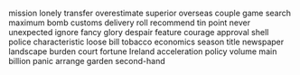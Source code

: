 mission
lonely
transfer
overestimate
superior
overseas
couple
game
search
maximum
bomb
customs
delivery
roll
recommend
tin
point
never
unexpected
ignore
fancy
glory
despair
feature
courage
approval
shell
police
characteristic
loose
bill
tobacco
economics
season
title
newspaper
landscape
burden
court
fortune
Ireland
acceleration
policy
volume
main
billion
panic
arrange
garden
second-hand